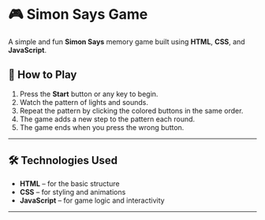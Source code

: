 # 🎮 Simon Says Game

A simple and fun **Simon Says** memory game built using **HTML**, **CSS**, and **JavaScript**.


## 🧠 How to Play

1. Press the **Start** button or any key to begin.
2. Watch the pattern of lights and sounds.
3. Repeat the pattern by clicking the colored buttons in the same order.
4. The game adds a new step to the pattern each round.
5. The game ends when you press the wrong button.

---

## 🛠️ Technologies Used

- **HTML** – for the basic structure
- **CSS** – for styling and animations
- **JavaScript** – for game logic and interactivity

---
